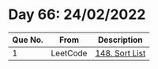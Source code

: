# Day 66: 24/02/2022

| Que No. | From | Description |
| --- | --- | --- |
| 1 | LeetCode | [148. Sort List](https://leetcode.com/problems/sort-list/) |
